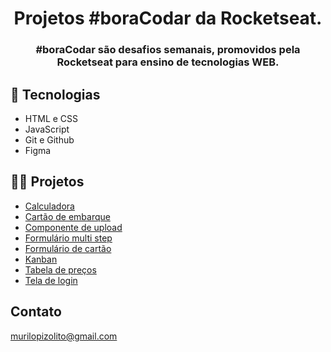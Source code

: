 <h1 align="center">Projetos #boraCodar da Rocketseat.</h1>


<h3 align="center"> #boraCodar são desafios semanais, promovidos pela Rocketseat para ensino de tecnologias WEB.<h3>

## 🚀 Tecnologias 

- HTML e CSS
- JavaScript
- Git e Github
- Figma

## 👨‍💻 Projetos 

- [Calculadora](https://murilopizolito.github.io/Bora-codar-desafios/Calculadora/)
- [Cartão de embarque](https://murilopizolito.github.io/Bora-codar-desafios/Cart%C3%A3o%20de%20embarque/)
- [Componente de upload](https://murilopizolito.github.io/Bora-codar-desafios/Componente%20de%20upload/)
- [Formulário multi step](https://murilopizolito.github.io/Bora-codar-desafios/Formul%C3%A1rio%20Multi%20Step/)
- [Formulário de cartão](https://murilopizolito.github.io/Bora-codar-desafios/Formul%C3%A1rio%20de%20cart%C3%A3o/)
- [Kanban](https://murilopizolito.github.io/Bora-codar-desafios/KanBan/)
- [Tabela de preços](https://murilopizolito.github.io/Bora-codar-desafios/Tabela%20de%20pre%C3%A7os/)
- [Tela de login](https://murilopizolito.github.io/Bora-codar-desafios/Tela%20de%20login/)

## Contato 

murilopizolito@gmail.com